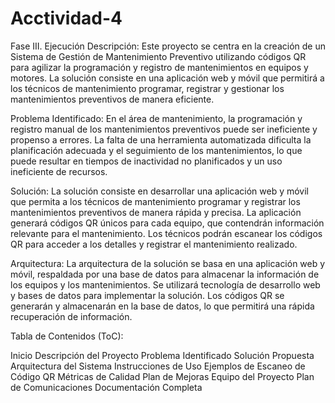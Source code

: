 # Acctividad-4
Fase III. Ejecución
Descripción:
Este proyecto se centra en la creación de un Sistema de Gestión de Mantenimiento Preventivo utilizando códigos QR para agilizar la programación y registro de mantenimientos en equipos y motores. La solución consiste en una aplicación web y móvil que permitirá a los técnicos de mantenimiento programar, registrar y gestionar los mantenimientos preventivos de manera eficiente.

Problema Identificado:
En el área de mantenimiento, la programación y registro manual de los mantenimientos preventivos puede ser ineficiente y propenso a errores. La falta de una herramienta automatizada dificulta la planificación adecuada y el seguimiento de los mantenimientos, lo que puede resultar en tiempos de inactividad no planificados y un uso ineficiente de recursos.

Solución:
La solución consiste en desarrollar una aplicación web y móvil que permita a los técnicos de mantenimiento programar y registrar los mantenimientos preventivos de manera rápida y precisa. La aplicación generará códigos QR únicos para cada equipo, que contendrán información relevante para el mantenimiento. Los técnicos podrán escanear los códigos QR para acceder a los detalles y registrar el mantenimiento realizado.

Arquitectura:
La arquitectura de la solución se basa en una aplicación web y móvil, respaldada por una base de datos para almacenar la información de los equipos y los mantenimientos. Se utilizará tecnología de desarrollo web y bases de datos para implementar la solución. Los códigos QR se generarán y almacenarán en la base de datos, lo que permitirá una rápida recuperación de información.

Tabla de Contenidos (ToC):

Inicio
Descripción del Proyecto
Problema Identificado
Solución Propuesta
Arquitectura del Sistema
Instrucciones de Uso
Ejemplos de Escaneo de Código QR
Métricas de Calidad
Plan de Mejoras
Equipo del Proyecto
Plan de Comunicaciones
Documentación Completa
